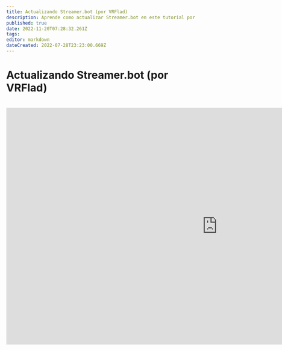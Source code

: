 ```yaml
---
title: Actualizando Streamer.bot (por VRFlad)
description: Aprende como actualizar Streamer.bot en este tutorial por VRFlad.
published: true
date: 2022-11-20T07:28:32.261Z
tags: 
editor: markdown
dateCreated: 2022-07-28T23:23:00.669Z
---
```


# Actualizando Streamer.bot (por VRFlad)

<br>
<iframe width="1120" height="630" src="https://www.youtube.com/embed/DmzVuyAXefI" title="Reproductor de video de YouTube" frameborder="0" allow="accelerometer; autoplay; clipboard-write; encrypted-media; gyroscope; picture-in-picture" allowfullscreen></iframe>